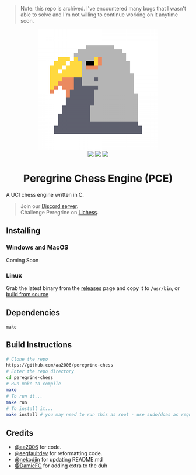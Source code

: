 > Note: this repo is archived. I've encountered many bugs that I wasn't able to solve and I'm not willing to continue working on it anytime soon.

<div align="center">
    <img src="./art/falcon-padding-big.png"><br>
    <img src="https://img.shields.io/github/commit-activity/w/aa2006/peregrine-chess?style=flat-square">
    <img src="https://img.shields.io/github/license/aa2006/peregrine-chess?style=flat-square">
    <img src="https://img.shields.io/discord/872146521183903804?style=flat-square">
    <h1>Peregrine Chess Engine (PCE)</h1>

</div>

A UCI chess engine written in C.
<br>
> Join our [Discord server](https://discord.gg/FBzkBQhz3A).<br>
> Challenge Peregrine on [Lichess](https://lichess.org/@/PeregrineEngine).

## Installing

### Windows and MacOS
Coming Soon

### Linux
Grab the latest binary from the [releases](https://github.com/aa2006/Perigrine/releases) page and copy it to `/usr/bin`, or [build from source](#build-instructions)

## Dependencies
```
make
```

## Build Instructions

```bash
# Clone the repo
https://github.com/aa2006/peregrine-chess
# Enter the repo directory
cd peregrine-chess
# Run make to compile
make
# To run it...
make run
# To install it...
make install # you may need to run this as root - use sudo/doas as required.
```

## Credits
- [@aa2006](https://github.com/aa2006) for code.
- [@segfaultdev](https://github.com/segfaultdev) for reformatting code.
- [@nekodjin](https://github.com/nekodjin) for updating README.md
- [@DamieFC](https://github.com/DamieFC) for adding extra to the duh
